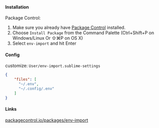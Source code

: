 #### Installation
Package Control:
1.  Make sure you already have [Package Control](https://packagecontrol.io/installation) installed.
2.  Choose `Install Package` from the Command Palette (Ctrl+Shift+P on Windows/Linux Or ⇧⌘P on OS X)
3.  Select `env-import` and hit Enter

#### Config
customize: `User/env-import.sublime-settings`
```json
{
    "files": [
      "~/.env",
      "~/.config/.env"
    ]
}
```

#### Links
[packagecontrol.io/packages/env-import](https://packagecontrol.io/packages/env-import)